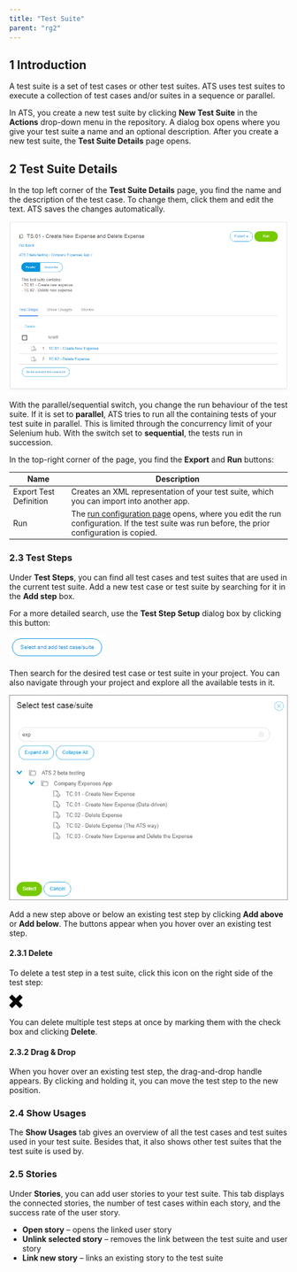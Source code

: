 ```yaml
---
title: "Test Suite"
parent: "rg2"
---
```


## 1 Introduction

A test suite is a set of test cases or other test suites. ATS uses test suites to execute a collection of test cases and/or suites in a sequence or parallel.

In ATS, you create a new test suite by clicking **New Test Suite** in the **Actions** drop-down menu in the repository. A dialog box opens where you give your test suite a name and an optional description. After you create a new test suite, the **Test Suite Details** page opens.

## 2 Test Suite Details

In the top left corner of the **Test Suite Details** page, you find the name and the description of the test case.  To change them, click them and edit the text. ATS saves the changes automatically.

![Edit Test Suite](attachments/test/testsuite-details.png)

With the parallel/sequential switch, you change the run behaviour of the test suite. If it is set to **parallel**, ATS tries to run all the containing tests of your test suite in parallel. This is limited through the concurrency limit of your Selenium hub. With the switch set to **sequential**, the tests run in succession.

In the top-right corner of the page, you find the **Export** and **Run** buttons:

| Name                   | Description                              |
| ---------------------- | ---------------------------------------- |
| Export Test Definition | Creates an XML representation of your test suite, which you can import into another app. |
| Run                    | The [run configuration page](test-run) opens, where you edit the run configuration. If the test suite was run before, the prior configuration is copied. |

### 2.3 Test Steps

Under **Test Steps**, you can find all test cases and test suites that are used in the current test suite. Add a new test case or test suite by searching for it in the **Add step** box.

For a more detailed search, use the **Test Step Setup** dialog box by clicking this button:

![](attachments/test/search-testcase-testsuite.png)

Then search for the desired test case or test suite in your project. You can also navigate through your project and explore all the available tests in it. 

![](attachments/test/dialog-testcase-testsuite.png)

Add a new step above or below an existing test step by clicking **Add above** or **Add below**. The buttons appear when you hover over an existing test step.

#### 2.3.1 Delete

To delete a test step in a test suite, click this icon on the right side of the test step:

![](attachments/test/delete-2.png)

You can delete multiple test steps at once by marking them with the check box and clicking **Delete**.

#### 2.3.2 Drag & Drop

When you hover over an existing test step, the drag-and-drop handle appears. By clicking and holding it, you can move the test step to the new position.

### 2.4 Show Usages

The **Show Usages** tab gives an overview of all the test cases and test suites used in your test suite. Besides that, it also shows other test suites that the test suite is used by.

### 2.5 Stories

Under **Stories**, you can add user stories to your test suite. This tab displays the connected stories, the number of test cases within each story, and the success rate of the user story.

* **Open story** – opens the linked user story
* **Unlink selected story** – removes the link between the test suite and user story
* **Link new story** – links an existing story to the test suite
